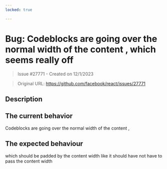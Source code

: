 ```yaml
---
locked: true

---
```


# Bug: Codeblocks are going over the normal width of the content , which seems really off

> Issue #27771 - Created on 12/1/2023

> Original URL: <https://github.com/facebook/react/issues/27771>

## Description

## The current behavior

Codeblocks are going over the normal width of the content ,

## The expected behaviour

which should be padded by the content width like it should have not have to pass the content width